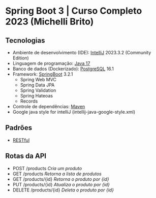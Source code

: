 # Spring Boot 3 | Curso Completo 2023 (Michelli Brito)

## Tecnologias
- Ambiente de desenvolvimento (IDE): [IntelliJ](https://www.jetbrains.com/pt-br/idea/) 2023.3.2 (Community Edition)
- Linguagem de programação: [Java 17](https://www.oracle.com/java/technologies/javase/jdk17-archive-downloads.html)
- Banco de dados (Dockerizado): [PostgreSQL](https://www.h2database.com/html/main.html) 16.1
- Framework: [SpringBoot](https://spring.io/projects/spring-boot) 3.2.1
  - Spring Web MVC
  - Spring Data JPA
  - Spring Validation
  - Spring Hateoas
  - Records
- Controle de dependências: [Maven](https://maven.apache.org/)
- Google java style for intelliJ (intellij-java-google-style.xml)

## Padrões
- [RESTful](https://blog.caelum.com.br/rest-principios-e-boas-praticas/)

## Rotas da API
- POST /products _Cria um produto_
- GET /products _Retorna a lista de produtos_
- GET /products/{id} _Retorna o produto por {id}_
- PUT /products/{id} _Atualiza o produto por {id}_
- DELETE /products/{id} _Deleta o produto por {id}_

